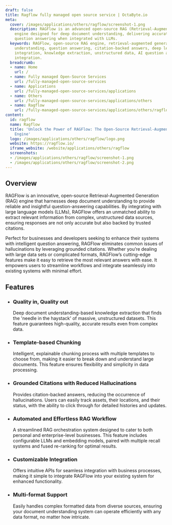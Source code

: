 ```yaml
---
draft: false
title: Ragflow fully managed open source service | OctaByte.io
meta:
  cover: /images/applications/others/ragflow/screenshot-1.png
  description: RAGFlow is an advanced open-source RAG (Retrieval-Augmented Generation)
    engine designed for deep document understanding, delivering accurate, citation-backed
    question answering when integrated with LLMs.
  keywords: RAGFlow, open-source RAG engine, retrieval-augmented generation, document
    understanding, question answering, citation-backed answers, deep learning, LLM
    integration, knowledge extraction, unstructured data, AI question answering, API
    integration.
  breadcrumb:
  - name: Home
    url: /
  - name: Fully managed Open-Source Services
    url: /fully-managed-open-source-services
  - name: Applications
    url: /fully-managed-open-source-services/applications
  - name: Others
    url: /fully-managed-open-source-services/applications/others
  - name: Ragflow
    url: /fully-managed-open-source-services/applications/others/ragflow
content:
  id: ragflow
  name: Ragflow
  title: 'Unlock the Power of RAGFlow: The Open-Source Retrieval-Augmented Generation
    Engine'
  logo: /images/applications/others/ragflow/logo.png
  website: https://ragflow.io/
  iframe_website: /website/applications/others/ragflow
  screenshots:
  - /images/applications/others/ragflow/screenshot-1.png
  - /images/applications/others/ragflow/screenshot-2.png
---
```


## Overview

RAGFlow is an innovative, open-source Retrieval-Augmented Generation (RAG) engine that harnesses deep document understanding to provide reliable and insightful question-answering capabilities. By integrating with large language models (LLMs), RAGFlow offers an unmatched ability to extract relevant information from complex, unstructured data sources, ensuring responses are not only accurate but also backed by trusted citations.

Perfect for businesses and developers seeking to enhance their systems with intelligent question answering, RAGFlow eliminates common issues of hallucinations by leveraging grounded citations. Whether you’re dealing with large data sets or complicated formats, RAGFlow’s cutting-edge features make it easy to retrieve the most relevant answers with ease. It empowers users to streamline workflows and integrate seamlessly into existing systems with minimal effort.

## Features

- ### Quality in, Quality out

  Deep document understanding-based knowledge extraction that finds the 'needle in the haystack' of massive, unstructured datasets. This feature guarantees high-quality, accurate results even from complex data.

- ### Template-based Chunking

  Intelligent, explainable chunking process with multiple templates to choose from, making it easier to break down and understand large documents. This feature ensures flexibility and simplicity in data processing.

- ### Grounded Citations with Reduced Hallucinations

  Provides citation-backed answers, reducing the occurrence of hallucinations. Users can easily track assets, their locations, and their status, with the ability to click through for detailed histories and updates.

- ### Automated and Effortless RAG Workflow

  A streamlined RAG orchestration system designed to cater to both personal and enterprise-level businesses. This feature includes configurable LLMs and embedding models, paired with multiple recall systems and fused re-ranking for optimal results.

- ### Customizable Integration

  Offers intuitive APIs for seamless integration with business processes, making it simple to integrate RAGFlow into your existing system for enhanced functionality.

- ### Multi-format Support

  Easily handles complex formatted data from diverse sources, ensuring your document understanding system can operate efficiently with any data format, no matter how intricate.